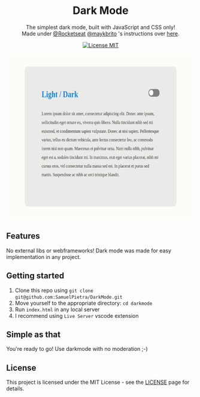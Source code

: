 <h1 align="center">
  <br>
  Dark Mode
</h1>

<p align="center">
  The simplest dark mode, built with JavaScript and CSS only!
  <br>
  Made under 
  <a href="https://github.com/Rocketseat">@Rocketseat</a> 
  <a href="https://github.com/maykbrito">@maykbrito</a> 's instructions over
  <a href="https://youtu.be/BvhYm0BOLvA">here</a>.
</p>

<p align="center">
  <a href="https://opensource.org/licenses/MIT">
    <img src="https://img.shields.io/badge/License-MIT-blue.svg" alt="License MIT">
  </a>
</p>

<div style="text-align: center">
  <img src="demo.gif" width="666" height="442" />
</div>

## Features

No external libs or webframeworks! Dark mode was made for easy implementation in any project.

## Getting started

1. Clone this repo using `git clone git@github.com:SamuelPietra/DarkMode.git`
2. Move yourself to the appropriate directory: `cd darkmode`<br />
3. Run `index.html` in any local server<br />
4. I recommend using `Live Server` vscode extension

## Simple as that

You're ready to go! Use darkmode with no moderation ;-)

## License

This project is licensed under the MIT License - see the [LICENSE](https://opensource.org/licenses/MIT) page for details.
